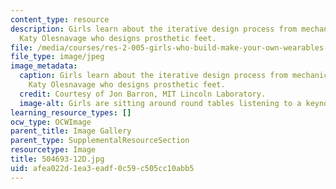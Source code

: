 ```yaml
---
content_type: resource
description: Girls learn about the iterative design process from mechanical engineer,
  Katy Olesnavage who designs prosthetic feet.
file: /media/courses/res-2-005-girls-who-build-make-your-own-wearables-workshop-spring-2015/afea022d1ea3eadf0c59c505cc10abb5_504693-12D.jpg
file_type: image/jpeg
image_metadata:
  caption: Girls learn about the iterative design process from mechanical engineer,
    Katy Olesnavage who designs prosthetic feet.
  credit: Courtesy of Jon Barron, MIT Lincoln Laboratory.
  image-alt: Girls are sitting around round tables listening to a keynote lecture.
learning_resource_types: []
ocw_type: OCWImage
parent_title: Image Gallery
parent_type: SupplementalResourceSection
resourcetype: Image
title: 504693-12D.jpg
uid: afea022d-1ea3-eadf-0c59-c505cc10abb5
---
```

